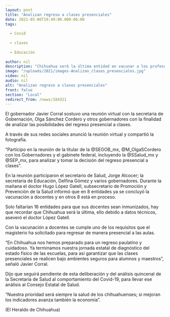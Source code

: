 ```yaml
---
layout: post
title: "Analizan regreso a clases presenciales"
date: 2021-05-06T19:49:00.000-06:00
tags:
  
  - Covid
  
  - clases
  
  - Educación
  
author: nil
description: "Chihuahua será la última entidad en vacunar a los profesores y docentes, ello debido a datos técnicos, aseveró el doctor López Gatell"
image: "/uploads/2021/images-Analizan_clases_presenciales.jpg"
video: nil
audio: nil
alt: "Analizan regreso a clases presenciales"
front: false
section: "Local"
redirect_from: /news/184321
---
```


El gobernador Javier Corral sostuvo una reunión virtual con la secretaria de Gobernación, Olga Sánchez Cordero y otros gobernadores con la finalidad de analizar las posibilidades del regreso presencial a clases.

A través de sus redes sociales anunció la reunión virtual y compartió la fotografía.

“Participo en la reunión de la titular de la @SEGOB_mx, @M_OlgaSCordero con los Gobernadores y el gabinete federal, incluyendo la @SSalud_mx y @SEP_mx, para analizar y tomar la decisión del regreso presencial a clases”.

En la reunión participaron el secretario de Salud, Jorge Alcocer; la secretaria de Educación, Delfina Gómez y varios gobernadores. Durante la mañana el doctor Hugo López Gatell, subsecretario de Promoción y Prevención de la Salud informó que en 8 entidades ya se concluyó la vacunación a docentes y en otros 8 está en proceso.

Solo faltarían 16 entidades para que sus docentes sean inmunizados, hay que recordar que Chihuahua será la última, ello debido a datos técnicos, aseveró el doctor López Gatell.

Con la vacunación a docentes se cumple uno de los requisitos que el magisterio ha solicitado para regresar de manera presencial a las aulas.

“En Chihuahua nos hemos preparado para un regreso paulatino y cuidadoso. Ya terminamos nuestra jornada estatal de diagnóstico del estado físico de las escuelas, para así garantizar que las clases presenciales se realicen bajo ambientes seguros para alumnos y maestros”, señaló Javier Corral.

Dijo que seguirá pendiente de esta deliberación y del análisis quincenal de la Secretaría de Salud al comportamiento del Covid-19, para llevar ese análisis al Consejo Estatal de Salud.

“Nuestra prioridad será siempre la salud de los chihuahuenses; si mejoran los indicadores avanza también la economía”.

(El Heraldo de Chihuahua)